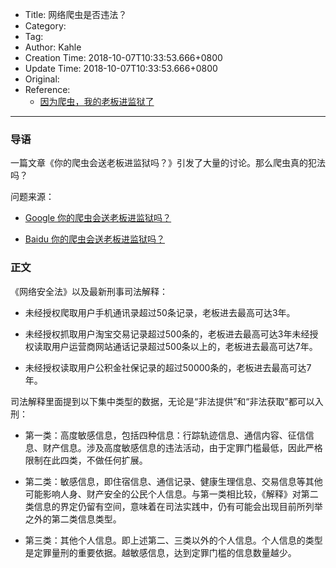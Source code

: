 - Title: 网络爬虫是否违法？
- Category:
- Tag:
- Author: Kahle
- Creation Time: 2018-10-07T10:33:53.666+0800
- Update Time: 2018-10-07T10:33:53.666+0800
- Original:
- Reference:
    - [因为爬虫，我的老板进监狱了](https://zhuanlan.zhihu.com/p/27644399)

---


### 导语

一篇文章《你的爬虫会送老板进监狱吗？》引发了大量的讨论。那么爬虫真的犯法吗？

问题来源：

- [Google 你的爬虫会送老板进监狱吗？](https://www.google.com/search?q=你的爬虫会送老板进监狱吗？)

- [Baidu 你的爬虫会送老板进监狱吗？](https://www.baidu.com/s?wd=你的爬虫会送老板进监狱吗？)


### 正文

《网络安全法》以及最新刑事司法解释：

- 未经授权爬取用户手机通讯录超过50条记录，老板进去最高可达3年。

- 未经授权抓取用户淘宝交易记录超过500条的，老板进去最高可达3年未经授权读取用户运营商网站通话记录超过500条以上的，老板进去最高可达7年。

- 未经授权读取用户公积金社保记录的超过50000条的，老板进去最高可达7年。

司法解释里面提到以下集中类型的数据，无论是“非法提供”和“非法获取”都可以入刑：

- 第一类：高度敏感信息，包括四种信息：行踪轨迹信息、通信内容、征信信息、财产信息。涉及高度敏感信息的违法活动，由于定罪门槛最低，因此严格限制在此四类，不做任何扩展。

- 第二类：敏感信息，即住宿信息、通信记录、健康生理信息、交易信息等其他可能影响人身、财产安全的公民个人信息。与第一类相比较，《解释》对第二类信息的界定仍留有空间，意味着在司法实践中，仍有可能会出现目前所列举之外的第二类信息类型。

- 第三类：其他个人信息。即上述第二、三类以外的个人信息。个人信息的类型是定罪量刑的重要依据。越敏感信息，达到定罪门槛的信息数量越少。


